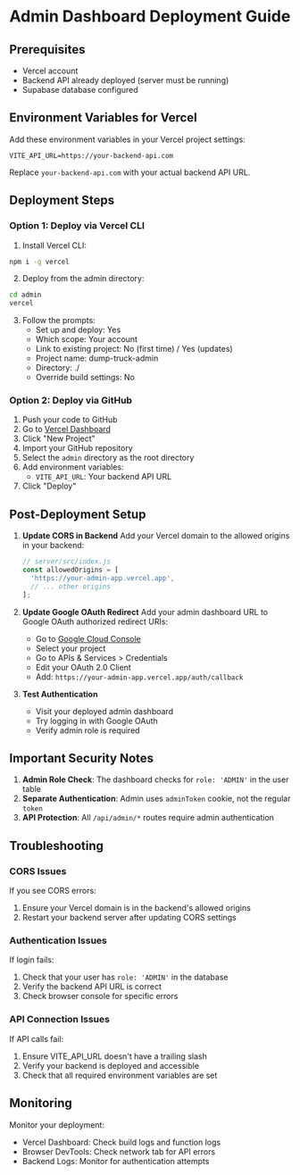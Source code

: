 # Admin Dashboard Deployment Guide

## Prerequisites
- Vercel account
- Backend API already deployed (server must be running)
- Supabase database configured

## Environment Variables for Vercel

Add these environment variables in your Vercel project settings:

```
VITE_API_URL=https://your-backend-api.com
```

Replace `your-backend-api.com` with your actual backend API URL.

## Deployment Steps

### Option 1: Deploy via Vercel CLI

1. Install Vercel CLI:
```bash
npm i -g vercel
```

2. Deploy from the admin directory:
```bash
cd admin
vercel
```

3. Follow the prompts:
   - Set up and deploy: Yes
   - Which scope: Your account
   - Link to existing project: No (first time) / Yes (updates)
   - Project name: dump-truck-admin
   - Directory: ./
   - Override build settings: No

### Option 2: Deploy via GitHub

1. Push your code to GitHub
2. Go to [Vercel Dashboard](https://vercel.com/dashboard)
3. Click "New Project"
4. Import your GitHub repository
5. Select the `admin` directory as the root directory
6. Add environment variables:
   - `VITE_API_URL`: Your backend API URL
7. Click "Deploy"

## Post-Deployment Setup

1. **Update CORS in Backend**
   Add your Vercel domain to the allowed origins in your backend:
   ```javascript
   // server/src/index.js
   const allowedOrigins = [
     'https://your-admin-app.vercel.app',
     // ... other origins
   ];
   ```

2. **Update Google OAuth Redirect**
   Add your admin dashboard URL to Google OAuth authorized redirect URIs:
   - Go to [Google Cloud Console](https://console.cloud.google.com)
   - Select your project
   - Go to APIs & Services > Credentials
   - Edit your OAuth 2.0 Client
   - Add: `https://your-admin-app.vercel.app/auth/callback`

3. **Test Authentication**
   - Visit your deployed admin dashboard
   - Try logging in with Google OAuth
   - Verify admin role is required

## Important Security Notes

1. **Admin Role Check**: The dashboard checks for `role: 'ADMIN'` in the user table
2. **Separate Authentication**: Admin uses `adminToken` cookie, not the regular `token`
3. **API Protection**: All `/api/admin/*` routes require admin authentication

## Troubleshooting

### CORS Issues
If you see CORS errors:
1. Ensure your Vercel domain is in the backend's allowed origins
2. Restart your backend server after updating CORS settings

### Authentication Issues
If login fails:
1. Check that your user has `role: 'ADMIN'` in the database
2. Verify the backend API URL is correct
3. Check browser console for specific errors

### API Connection Issues
If API calls fail:
1. Ensure VITE_API_URL doesn't have a trailing slash
2. Verify your backend is deployed and accessible
3. Check that all required environment variables are set

## Monitoring

Monitor your deployment:
- Vercel Dashboard: Check build logs and function logs
- Browser DevTools: Check network tab for API errors
- Backend Logs: Monitor for authentication attempts